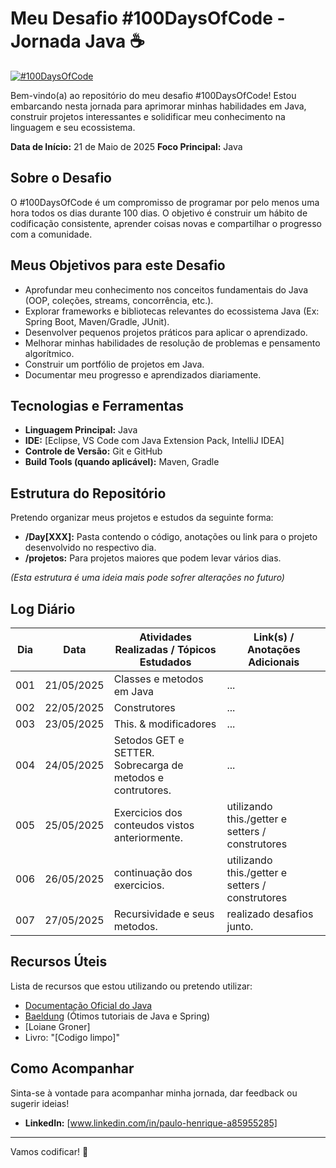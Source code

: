 # Meu Desafio #100DaysOfCode - Jornada Java ☕

[![#100DaysOfCode](https://img.shields.io/badge/100DaysOfCode-Desafio_Ativo-blue)](https://www.100daysofcode.com/)

Bem-vindo(a) ao repositório do meu desafio #100DaysOfCode! Estou embarcando nesta jornada para aprimorar minhas habilidades em Java, construir projetos interessantes e solidificar meu conhecimento na linguagem e seu ecossistema.

**Data de Início:** 21 de Maio de 2025
**Foco Principal:** Java

## Sobre o Desafio

O #100DaysOfCode é um compromisso de programar por pelo menos uma hora todos os dias durante 100 dias. O objetivo é construir um hábito de codificação consistente, aprender coisas novas e compartilhar o progresso com a comunidade.

## Meus Objetivos para este Desafio

* Aprofundar meu conhecimento nos conceitos fundamentais do Java (OOP, coleções, streams, concorrência, etc.).
* Explorar frameworks e bibliotecas relevantes do ecossistema Java (Ex: Spring Boot, Maven/Gradle, JUnit).
* Desenvolver pequenos projetos práticos para aplicar o aprendizado.
* Melhorar minhas habilidades de resolução de problemas e pensamento algorítmico.
* Construir um portfólio de projetos em Java.
* Documentar meu progresso e aprendizados diariamente.

## Tecnologias e Ferramentas

* **Linguagem Principal:** Java
* **IDE:** [Eclipse, VS Code com Java Extension Pack, IntelliJ IDEA]
* **Controle de Versão:** Git e GitHub
* **Build Tools (quando aplicável):** Maven, Gradle

## Estrutura do Repositório

Pretendo organizar meus projetos e estudos da seguinte forma:

* **/Day[XXX]:** Pasta contendo o código, anotações ou link para o projeto desenvolvido no respectivo dia.
* **/projetos:** Para projetos maiores que podem levar vários dias.

*(Esta estrutura é uma ideia mais pode sofrer alterações no futuro)*

## Log Diário

| Dia | Data       | Atividades Realizadas / Tópicos Estudados                      | Link(s) / Anotações Adicionais                   |
|-----|------------|----------------------------------------------------------------|--------------------------------------------------|
| 001 | 21/05/2025 | Classes e metodos em Java                                      | ...                                              |
| 002 | 22/05/2025 | Construtores                                                   | ...                                              |
| 003 | 23/05/2025 | This. & modificadores                                          | ...                                              |
| 004 | 24/05/2025 | Setodos GET e SETTER.<br/>Sobrecarga de metodos e contrutores. | ...                                              |
| 005 | 25/05/2025 | Exercicios dos conteudos vistos anteriormente.                 | utilizando this./getter e setters / construtores |
| 006 | 26/05/2025 | continuação dos exercicios.                                    | utilizando this./getter e setters / construtores |
| 007 | 27/05/2025 | Recursividade e seus metodos.                                  | realizado desafios junto.                        |

## Recursos Úteis

Lista de recursos que estou utilizando ou pretendo utilizar:

* [Documentação Oficial do Java](https://docs.oracle.com/en/java/)
* [Baeldung](https://www.baeldung.com/) (Ótimos tutoriais de Java e Spring)
* [Loiane Groner]
* Livro: "[Codigo limpo]"

## Como Acompanhar

Sinta-se à vontade para acompanhar minha jornada, dar feedback ou sugerir ideias!
* **LinkedIn:** [www.linkedin.com/in/paulo-henrique-a85955285]

---

Vamos codificar! 🚀
